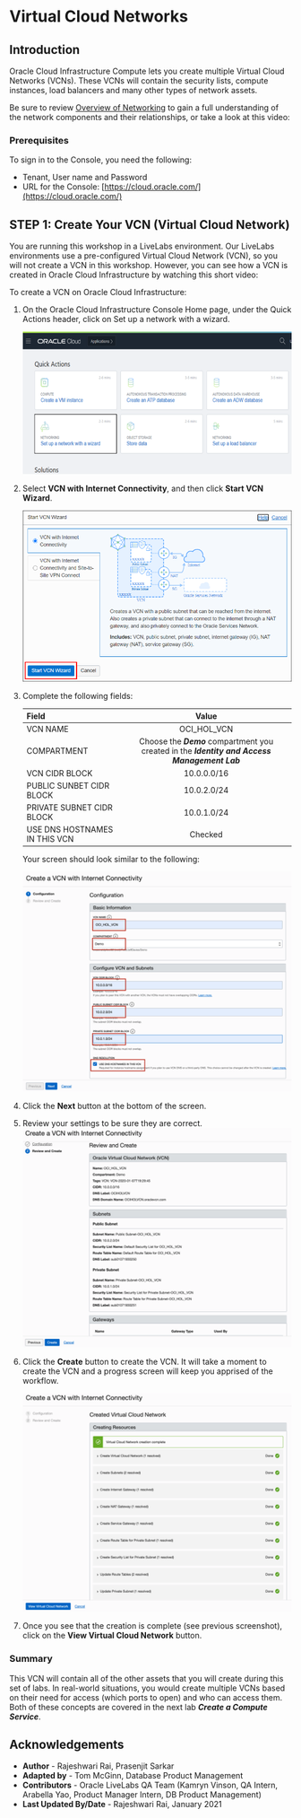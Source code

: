 # Virtual Cloud Networks

## Introduction

Oracle Cloud Infrastructure Compute lets you create multiple Virtual Cloud Networks (VCNs). These VCNs will contain the security lists, compute instances, load balancers and many other types of network assets.

Be sure to review [Overview of Networking](https://docs.cloud.oracle.com/iaas/Content/Network/Concepts/overview.htm) to gain a full understanding of the network components and their relationships, or take a look at this video:

[](youtube:mIYSgeX5FkM)

### Prerequisites

To sign in to the Console, you need the following:

- Tenant, User name and Password
- URL for the Console: [https://cloud.oracle.com/](https://cloud.oracle.com/)

## **STEP 1**: Create Your VCN (Virtual Cloud Network)

<if type="livelabs">
You are running this workshop in a LiveLabs environment. Our LiveLabs environments use a pre-configured Virtual Cloud Network (VCN), so you will not create a VCN in this workshop. However, you can see how a VCN is created  in Oracle Cloud Infrastructure by watching this short video:

 [](youtube:lxQYHuvipx8)
 </if>

<if type="freetier">
To create a VCN on Oracle Cloud Infrastructure:

1. On the Oracle Cloud Infrastructure Console Home page, under the Quick Actions header, click on Set up a network with a wizard.

    ![Setup a Network with a Wizard](images/setupVCN1.png " ")

2. Select **VCN with Internet Connectivity**, and then click **Start VCN Wizard**.

    ![Start VCN Wizard](images/setupVCN2new.png " ")

3. Complete the following fields:

    |                  **Field**              |    **Value**  |
    |----------------------------------------|:------------:|
    |VCN NAME |OCI\_HOL\_VCN|
    |COMPARTMENT |  Choose the ***Demo*** compartment you created in the ***Identity and Access Management Lab***
    |VCN CIDR BLOCK|10.0.0.0/16|
    |PUBLIC SUNBET CIDR BLOCK|10.0.2.0/24|
    |PRIVATE SUBNET CIDR BLOCK|10.0.1.0/24
    |USE DNS HOSTNAMES IN THIS VCN| Checked|

    Your screen should look similar to the following:

    ![Create a VCN Configuration|Foobar](images/setupVCN3.png " ")

4. Click the **Next** button at the bottom of the screen.

5. Review your settings to be sure they are correct.
    ![Review CV Configuration](images/setupVCN4.png " ")

6. Click the **Create** button to create the VCN. It will take a moment to create the VCN and a progress screen will keep you apprised of the workflow.

    ![Workflow](images/workflow.png " ")

7. Once you see that the creation is complete (see previous screenshot), click on the **View Virtual Cloud Network** button.
</if>

### Summary

This VCN will contain all of the other assets that you will create during this set of labs. In real-world situations, you would create multiple VCNs based on their need for access (which ports to open) and who can access them. Both of these concepts are covered in the next lab ***Create a Compute Service***.

## Acknowledgements

- **Author** - Rajeshwari Rai, Prasenjit Sarkar
- **Adapted by** -  Tom McGinn, Database Product Management
- **Contributors** - Oracle LiveLabs QA Team (Kamryn Vinson, QA Intern, Arabella Yao, Product Manager Intern, DB Product Management)
- **Last Updated By/Date** - Rajeshwari Rai, January 2021


